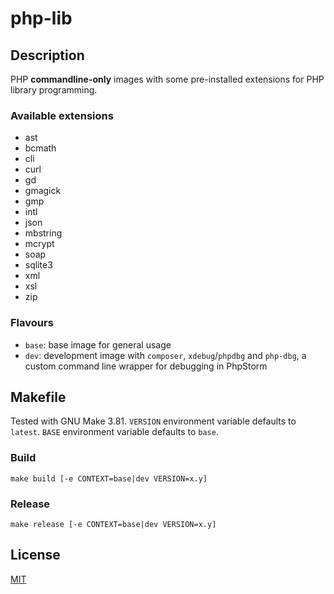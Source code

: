 # php-lib

## Description

PHP **commandline-only** images with some pre-installed extensions for PHP library programming.

### Available extensions

  * ast
  * bcmath
  * cli
  * curl
  * gd
  * gmagick
  * gmp
  * intl
  * json
  * mbstring
  * mcrypt
  * soap
  * sqlite3
  * xml
  * xsl
  * zip

### Flavours

  - `base`: base image for general usage
  - `dev`: development image with `composer`, `xdebug`/`phpdbg` and `php-dbg`, a custom
    command line wrapper for debugging in PhpStorm

## Makefile

Tested with GNU Make 3.81. `VERSION` environment variable defaults to `latest`.
`BASE` environment variable defaults to `base`.

### Build

    make build [-e CONTEXT=base|dev VERSION=x.y]

### Release

    make release [-e CONTEXT=base|dev VERSION=x.y]

## License

[MIT](LICENSE)

